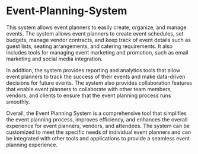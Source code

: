 # Event-Planning-System
This system allows event planners to easily create, organize, and manage events. The system allows event planners to create event schedules, set budgets, manage vendor contracts, and keep track of event details such as guest lists, seating arrangements, and catering requirements. It also includes tools for managing event marketing and promotion, such as email marketing and social media integration.

In addition, the system provides reporting and analytics tools that allow event planners to track the success of their events and make data-driven decisions for future events. The system also provides collaboration features that enable event planners to collaborate with other team members, vendors, and clients to ensure that the event planning process runs smoothly.

Overall, the Event Planning System is a comprehensive tool that simplifies the event planning process, improves efficiency, and enhances the overall experience for event planners, vendors, and attendees. The system can be customized to meet the specific needs of individual event planners and can be integrated with other tools and applications to provide a seamless event planning experience.
